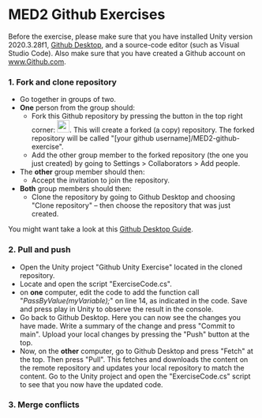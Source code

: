 # MED2 Github Exercises

Before the exercise, please make sure that you have installed Unity version 2020.3.28f1, [Github Desktop](https://desktop.github.com), and a source-code editor (such as Visual Studio Code). Also make sure that you have created a Github account on www.Github.com.

### 1. Fork and clone repository
- Go together in groups of two.
- **One** person from the group should:
  - Fork this Github repository by pressing the button in the top right corner: <img src="https://github.com/malteerasmussen/MED2-github-exercise/blob/main/Fork%20button.png" height="25">. This will create a forked (a copy) repository. The forked repository will be called "[your github username]/MED2-github-exercise".
  - Add the other group member to the forked repository (the one you just created) by going to Settings > Collaborators > Add people.
- The **other** group member should then:
  - Accept the invitation to join the repository.
- **Both** group members should then:
  - Clone the repository by going to Github Desktop and choosing "Clone repository" – then choose the repository that was just created.

You might want take a look at this [Github Desktop Guide](https://docs.github.com/en/desktop/installing-and-configuring-github-desktop/overview/creating-your-first-repository-using-github-desktop).

### 2. Pull and push
- Open the Unity project "Github Unity Exercise" located in the cloned repository.
- Locate and open the script "ExerciseCode.cs".
- on **one** computer, edit the code to add the function call "<em>PassByValue(myVariable);</em>" on line 14, as indicated in the code. Save and press play in Unity to observe the result in the console.
- Go back to Github Desktop. Here you can now see the changes you have made. Write a summary of the change and press "Commit to main". Upload your local changes by pressing the "Push" button at the top.
- Now, on the **other** computer, go to Github Desktop and press "Fetch" at the top. Then press "Pull". This fetches and downloads the content on the remote repository and updates your local repository to match the content. Go to the Unity project and open the "ExerciseCode.cs" script to see that you now have the updated code.

### 3. Merge conflicts
